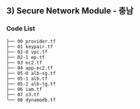 ## 3) Secure Network Module - 충남
### Code List
```shell
├── 00 provider.tf
├── 01 keypair.tf
├── 02-0 vpc.tf
├── 02-1 ep.tf
├── 03 ec2.tf
├── 04 app-ec2.tf
├── 05-0 alb-sg.tf
├── 05-1 alb.tf
├── 05-2 alb-tg.tf
├── 06 iam.tf
├── 07 s3.tf
└── 08 dynamodb.tf
```